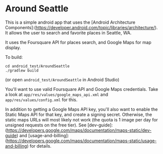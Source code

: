 # Around Seattle

This is a simple android app that uses the [Android Architecture Components]:(https://developer.android.com/topic/libraries/architecture/). It allows the user to search and favorite places in Seattle, WA.

It uses the Foursquare API for places search, and Google Maps for map display.

To build:

```git clone https://github.com/plarios/android_test
cd android_test/AroundSeattle
./gradlew build
```

(or open `android_test/AroundSeattle` in Android Studio)

You'll want to use valid Foursquare API and Google Maps credentials.
Take a look at `app/res/values/google_maps_api.xml` and `app/res/values/config.xml` for this.

In addition to getting a Google Maps API key, you'll also want to enable the Static Maps API for that key, and create a signing secret. Otherwise, the static maps URLs will most likely not work (the quota is 1 image per day for unsigned requests on the free tier). See [dev-guide]:(https://developers.google.com/maps/documentation/maps-static/dev-guide) and [usage-and-billing]:(https://developers.google.com/maps/documentation/maps-static/usage-and-billing) for details.
